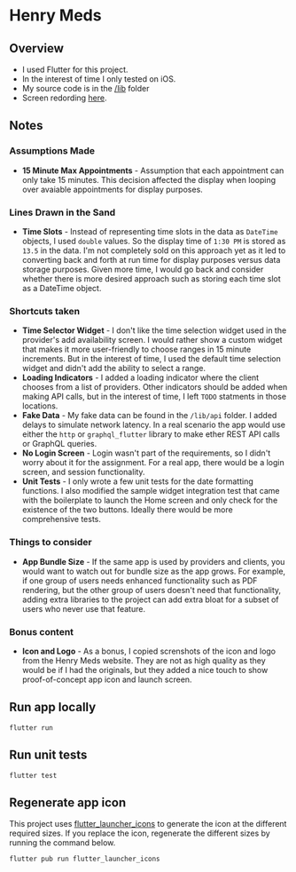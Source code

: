 # Henry Meds

## Overview

- I used Flutter for this project.
- In the interest of time I only tested on iOS.
- My source code is in the [/lib](lib) folder
- Screen redording [here](https://github.com/anthonytietjen/henrymeds-flutter/issues/1).

## Notes

### Assumptions Made

- **15 Minute Max Appointments** - Assumption that each appointment can only take 15 minutes. This decision affected the display when looping over avaiable appointments for display purposes.

### Lines Drawn in the Sand

- **Time Slots** - Instead of representing time slots in the data as `DateTime` objects, I used `double` values. So the display time of `1:30 PM` is stored as `13.5` in the data. I'm not completely sold on this approach yet as it led to converting back and forth at run time for display purposes versus data storage purposes. Given more time, I would go back and consider whether there is more desired approach such as storing each time slot as a DateTime object.

### Shortcuts taken

- **Time Selector Widget** - I don't like the time selection widget used in the provider's add availability screen. I would rather show a custom widget that makes it more user-friendly to choose ranges in 15 minute increments. But in the interest of time, I used the default time selection widget and didn't add the ability to select a range.
- **Loading Indicators** - I added a loading indicator where the client chooses from a list of providers. Other indicators should be added when making API calls, but in the interest of time, I left `TODO` statments in those locations.
- **Fake Data** - My fake data can be found in the `/lib/api` folder. I added delays to simulate network latency. In a real scenario the app would use either the `http` or `graphql_flutter` library to make ether REST API calls or GraphQL queries.
- **No Login Screen** - Login wasn't part of the requirements, so I didn't worry about it for the assignment. For a real app, there would be a login screen, and session functionality.
- **Unit Tests** - I only wrote a few unit tests for the date formatting functions. I also modified the sample widget integration test that came with the boilerplate to launch the Home screen and only check for the existence of the two buttons. Ideally there would be more comprehensive tests.

### Things to consider

- **App Bundle Size** - If the same app is used by providers and clients, you would want to watch out for bundle size as the app grows. For example, if one group of users needs enhanced functionality such as PDF rendering, but the other group of users doesn't need that functionality, adding extra libraries to the project can add extra bloat for a subset of users who never use that feature.

### Bonus content
- **Icon and Logo** - As a bonus, I copied screnshots of the icon and logo from the Henry Meds website. They are not as high quality as they would be if I had the originals, but they added a nice touch to show proof-of-concept app icon and launch screen.


## Run app locally

```
flutter run
```

## Run unit tests

```
flutter test
```

## Regenerate app icon

This project uses [flutter_launcher_icons](https://pub.dev/packages/flutter_launcher_icons) to generate the icon at the different required sizes.
If you replace the icon, regenerate the different sizes by running the command below.

```
flutter pub run flutter_launcher_icons
```